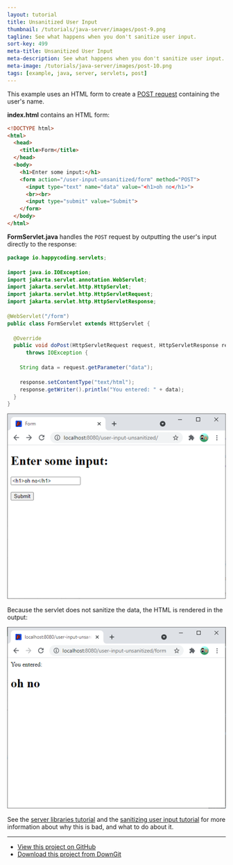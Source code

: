 ```yaml
---
layout: tutorial
title: Unsanitized User Input
thumbnail: /tutorials/java-server/images/post-9.png
tagline: See what happens when you don't sanitize user input.
sort-key: 499
meta-title: Unsanitized User Input
meta-description: See what happens when you don't sanitize user input.
meta-image: /tutorials/java-server/images/post-10.png
tags: [example, java, server, servlets, post]
---
```


This example uses an HTML form to create a [POST request](/tutorials/java-server/post) containing the user's name.

**index.html** contains an HTML form:

```html
<!DOCTYPE html>
<html>
  <head>
    <title>Form</title>
  </head>
  <body>
    <h1>Enter some input:</h1>
    <form action="/user-input-unsanitized/form" method="POST">
      <input type="text" name="data" value="<h1>oh no</h1>">
      <br><br>
      <input type="submit" value="Submit">
    </form>
  </body>
</html>
```

**FormServlet.java** handles the `POST` request by outputting the user's input directly to the response:

```java
package io.happycoding.servlets;

import java.io.IOException;
import jakarta.servlet.annotation.WebServlet;
import jakarta.servlet.http.HttpServlet;
import jakarta.servlet.http.HttpServletRequest;
import jakarta.servlet.http.HttpServletResponse;

@WebServlet("/form")
public class FormServlet extends HttpServlet {

  @Override
  public void doPost(HttpServletRequest request, HttpServletResponse response)
      throws IOException {

    String data = request.getParameter("data");

    response.setContentType("text/html");
    response.getWriter().println("You entered: " + data);
  }
}
```

![input form](/tutorials/java-server/images/libraries-1.png)

Because the servlet does not sanitize the data, the HTML is rendered in the output:

![html output](/tutorials/java-server/images/libraries-2.png)

See the [server libraries tutorial](/tutorials/java-server/libraries) and the [sanitizing user input tutorial](/tutorials/java-server/sanitizing-user-input) for more information about why this is bad, and what to do about it.

---

- [View this project on GitHub](https://github.com/KevinWorkman/HappyCoding/tree/gh-pages/examples/java-server/java-server-example-projects/user-input-unsanitized)
- [Download this project from DownGit](https://downgit.github.io/#/home?url=https://github.com/KevinWorkman/HappyCoding/tree/gh-pages/examples/java-server/java-server-example-projects/user-input-unsanitized)